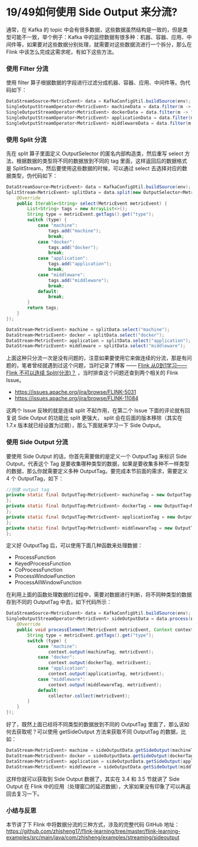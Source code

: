 # 19/49如何使用 Side Output 来分流?

通常，在 Kafka 的 topic 中会有很多数据，这些数据虽然结构是一致的，但是类型可能不一致，举个例子：Kafka 中的监控数据有很多种：机器、容器、应用、中间件等，如果要对这些数据分别处理，就需要对这些数据流进行一个拆分，那么在 Flink 中该怎么完成这需求呢，有如下这些方法。

### 使用 Filter 分流

使用 filter 算子根据数据的字段进行过滤分成机器、容器、应用、中间件等。伪代码如下：

```java
DataStreamSource<MetricEvent> data = KafkaConfigUtil.buildSource(env);  //从 Kafka 获取到所有的数据流
SingleOutputStreamOperator<MetricEvent> machineData = data.filter(m -> "machine".equals(m.getTags().get("type")));  //过滤出机器的数据
SingleOutputStreamOperator<MetricEvent> dockerData = data.filter(m -> "docker".equals(m.getTags().get("type")));    //过滤出容器的数据
SingleOutputStreamOperator<MetricEvent> applicationData = data.filter(m -> "application".equals(m.getTags().get("type")));  //过滤出应用的数据
SingleOutputStreamOperator<MetricEvent> middlewareData = data.filter(m -> "middleware".equals(m.getTags().get("type")));    //过滤出中间件的数据
```

### 使用 Split 分流

先在 split 算子里面定义 OutputSelector 的匿名内部构造类，然后重写 select 方法，根据数据的类型将不同的数据放到不同的 tag 里面，这样返回后的数据格式是 SplitStream，然后要使用这些数据的时候，可以通过 select 去选择对应的数据类型，伪代码如下：

```java
DataStreamSource<MetricEvent> data = KafkaConfigUtil.buildSource(env);  //从 Kafka 获取到所有的数据流
SplitStream<MetricEvent> splitData = data.split(new OutputSelector<MetricEvent>() {
    @Override
    public Iterable<String> select(MetricEvent metricEvent) {
        List<String> tags = new ArrayList<>();
        String type = metricEvent.getTags().get("type");
        switch (type) {
            case "machine":
                tags.add("machine");
                break;
            case "docker":
                tags.add("docker");
                break;
            case "application":
                tags.add("application");
                break;
            case "middleware":
                tags.add("middleware");
                break;
            default:
                break;
        }
        return tags;
    }
});

DataStream<MetricEvent> machine = splitData.select("machine");
DataStream<MetricEvent> docker = splitData.select("docker");
DataStream<MetricEvent> application = splitData.select("application");
DataStream<MetricEvent> middleware = splitData.select("middleware");
```

上面这种只分流一次是没有问题的，注意如果要使用它来做连续的分流，那是有问题的，笔者曾经就遇到过这个问题，当时记录了博客 —— [Flink 从0到1学习—— Flink 不可以连续 Split(分流)？](http://www.54tianzhisheng.cn/2019/06/12/flink-split/) ，当时排查这个问题还查到两个相关的 Flink Issue。

- https://issues.apache.org/jira/browse/FLINK-5031
- https://issues.apache.org/jira/browse/FLINK-11084

这两个 Issue 反映的就是连续 split 不起作用，在第二个 Issue 下面的评论就有回复说 Side Output 的功能比 split 更强大， split 会在后面的版本移除（其实在 1.7.x 版本就已经设置为过期），那么下面就来学习一下 Side Output。

### 使用 Side Output 分流

要使用 Side Output 的话，你首先需要做的是定义一个 OutputTag 来标识 Side Output，代表这个 Tag 是要收集哪种类型的数据，如果是要收集多种不一样类型的数据，那么你就需要定义多种 OutputTag。要完成本节前面的需求，需要定义 4 个 OutputTag，如下：

```java
//创建 output tag
private static final OutputTag<MetricEvent> machineTag = new OutputTag<MetricEvent>("machine") {
};
private static final OutputTag<MetricEvent> dockerTag = new OutputTag<MetricEvent>("docker") {
};
private static final OutputTag<MetricEvent> applicationTag = new OutputTag<MetricEvent>("application") {
};
private static final OutputTag<MetricEvent> middlewareTag = new OutputTag<MetricEvent>("middleware") {
};
```

定义好 OutputTag 后，可以使用下面几种函数来处理数据：

- ProcessFunction
- KeyedProcessFunction
- CoProcessFunction
- ProcessWindowFunction
- ProcessAllWindowFunction

在利用上面的函数处理数据的过程中，需要对数据进行判断，将不同种类型的数据存到不同的 OutputTag 中去，如下代码所示：

```java
DataStreamSource<MetricEvent> data = KafkaConfigUtil.buildSource(env);  //从 Kafka 获取到所有的数据流
SingleOutputStreamOperator<MetricEvent> sideOutputData = data.process(new ProcessFunction<MetricEvent, MetricEvent>() {
    @Override
    public void processElement(MetricEvent metricEvent, Context context, Collector<MetricEvent> collector) throws Exception {
        String type = metricEvent.getTags().get("type");
        switch (type) {
            case "machine":
                context.output(machineTag, metricEvent);
            case "docker":
                context.output(dockerTag, metricEvent);
            case "application":
                context.output(applicationTag, metricEvent);
            case "middleware":
                context.output(middlewareTag, metricEvent);
            default:
                collector.collect(metricEvent);
        }
    }
});
```

好了，既然上面已经将不同类型的数据放到不同的 OutputTag 里面了，那么该如何去获取呢？可以使用 getSideOutput 方法来获取不同 OutputTag 的数据，比如：

```java
DataStream<MetricEvent> machine = sideOutputData.getSideOutput(machineTag);
DataStream<MetricEvent> docker = sideOutputData.getSideOutput(dockerTag);
DataStream<MetricEvent> application = sideOutputData.getSideOutput(applicationTag);
DataStream<MetricEvent> middleware = sideOutputData.getSideOutput(middlewareTag);
```

这样你就可以获取到 Side Output 数据了，其实在 3.4 和 3.5 节就讲了 Side Output 在 Flink 中的应用（处理窗口的延迟数据），大家如果没有印象了可以再返回去复习一下。

### 小结与反思

本节讲了下 Flink 中将数据分流的三种方式，涉及的完整代码 GitHub 地址：https://github.com/zhisheng17/flink-learning/tree/master/flink-learning-examples/src/main/java/com/zhisheng/examples/streaming/sideoutput